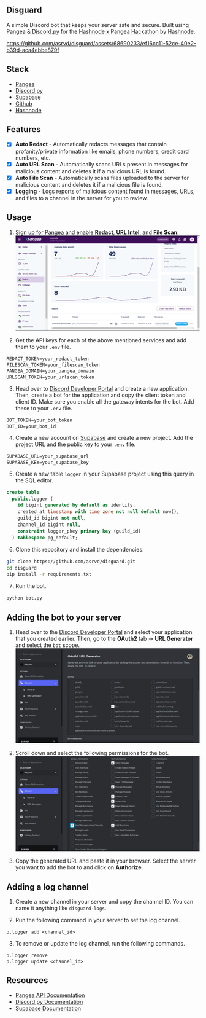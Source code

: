 ## Disguard
A simple Discord bot that keeps your server safe and secure. Built using [Pangea](https://pangea.cloud) & [Discord.py](https://github.com/Rapptz/discord.py) for the [Hashnode x Pangea Hackathon](https://hashnode.com/hackathons/pangea) by [Hashnode](https://hashnode.com).

https://github.com/asrvd/disguard/assets/68690233/ef16cc11-52ce-40e2-b39d-aca4ebbe879f

## Stack
- [Pangea](https://pangea.cloud)
- [Discord.py](https://github.com/Rapptz/discord.py)
- [Supabase](https://supabase.com/)
- [Github](https://github.com)
- [Hashnode](https://hashnode.com)

## Features
- [x] **Auto Redact** - Automatically redacts messages that contain profanity/private information like emails, phone numbers, credit card numbers, etc.
- [x] **Auto URL Scan** - Automatically scans URLs present in messages for malicious content and deletes it if a malicious URL is found.
- [x] **Auto File Scan** - Automatically scans files uploaded to the server for malicious content and deletes it if a malicious file is found.
- [x] **Logging** - Logs reports of malicious content found in messages, URLs, and files to a channel in the server for you to review.

## Usage
1. Sign up for [Pangea](https://pangea.cloud) and enable **Redact**, **URL Intel**, and **File Scan**.
![Alt text](./media/pangea_ss.png)

2. Get the API keys for each of the above mentioned services and add them to your `.env` file.
```env
REDACT_TOKEN=your_redact_token
FILESCAN_TOKEN=your_filescan_token
PANGEA_DOMAIN=your_pangea_domain
URLSCAN_TOKEN=your_urlscan_token
```

3. Head over to [Discord Developer Portal](https://discord.com/developers/applications) and create a new application. Then, create a bot for the application and copy the client token and client ID. Make sure you enable all the gateway intents for the bot. Add these to your `.env` file.
```env
BOT_TOKEN=your_bot_token
BOT_ID=your_bot_id
```

4. Create a new account on [Supabase](https://supabase.com/) and create a new project. Add the project URL and the public key to your `.env` file.
```env
SUPABASE_URL=your_supabase_url
SUPABASE_KEY=your_supabase_key
```

5. Create a new table `logger` in your Supabase project using this query in the SQL editor.
```sql
create table
  public.logger (
    id bigint generated by default as identity,
    created_at timestamp with time zone not null default now(),
    guild_id bigint not null,
    channel_id bigint null,
    constraint logger_pkey primary key (guild_id)
  ) tablespace pg_default;
```

6. Clone this repository and install the dependencies.
```bash
git clone https://github.com/asrvd/disguard.git
cd disguard
pip install -r requirements.txt
```

7. Run the bot.
```bash
python bot.py
```

## Adding the bot to your server
1. Head over to the [Discord Developer Portal](https://discord.com/developers/applications) and select your application that you created earlier. Then, go to the **OAuth2** tab -> **URL Generator** and select the `bot` scope.
![oauth2](./media/discord-dev-1.png)

2. Scroll down and select the following permissions for the bot.
![permissions](./media/discord-dev-2.png)

3. Copy the generated URL and paste it in your browser. Select the server you want to add the bot to and click on **Authorize**.

## Adding a log channel
1. Create a new channel in your server and copy the channel ID. You can name it anything like `disguard-logs`.

2. Run the following command in your server to set the log channel.
```
p.logger add <channel_id>
```

3. To remove or update the log channel, run the following commands.
```
p.logger remove
p.logger update <channel_id>
```

## Resources
- [Pangea API Documentation](https://pangea.cloud/docs)
- [Discord.py Documentation](https://discordpy.readthedocs.io/en/stable/)
- [Supabase Documentation](https://supabase.com/docs)
